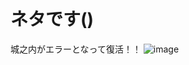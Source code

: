 # ネタです()
城之内がエラーとなって復活！！
![image](https://user-images.githubusercontent.com/83022348/187024655-eefa95db-b49c-47b5-8ec6-5c2af38b4c7c.png)
